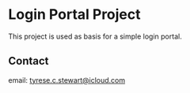 # Login Portal Project

This project is used as basis for a simple login portal.

## Contact
email: tyrese.c.stewart@icloud.com